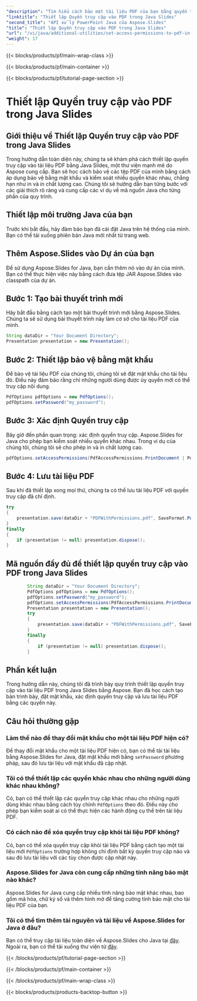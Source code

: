 ```yaml
---
"description": "Tìm hiểu cách bảo mật tài liệu PDF của bạn bằng quyền truy cập trong Java Slides bằng Aspose.Slides. Hướng dẫn từng bước này bao gồm bảo vệ bằng mật khẩu và nhiều hơn nữa."
"linktitle": "Thiết lập Quyền truy cập vào PDF trong Java Slides"
"second_title": "API xử lý PowerPoint Java của Aspose.Slides"
"title": "Thiết lập Quyền truy cập vào PDF trong Java Slides"
"url": "/vi/java/additional-utilities/set-access-permissions-to-pdf-in-java-slides/"
"weight": 17
---
```


{{< blocks/products/pf/main-wrap-class >}}

{{< blocks/products/pf/main-container >}}

{{< blocks/products/pf/tutorial-page-section >}}

# Thiết lập Quyền truy cập vào PDF trong Java Slides


## Giới thiệu về Thiết lập Quyền truy cập vào PDF trong Java Slides

Trong hướng dẫn toàn diện này, chúng ta sẽ khám phá cách thiết lập quyền truy cập vào tài liệu PDF bằng Java Slides, một thư viện mạnh mẽ do Aspose cung cấp. Bạn sẽ học cách bảo vệ các tệp PDF của mình bằng cách áp dụng bảo vệ bằng mật khẩu và kiểm soát nhiều quyền khác nhau, chẳng hạn như in và in chất lượng cao. Chúng tôi sẽ hướng dẫn bạn từng bước với các giải thích rõ ràng và cung cấp các ví dụ về mã nguồn Java cho từng phần của quy trình.

## Thiết lập môi trường Java của bạn

Trước khi bắt đầu, hãy đảm bảo bạn đã cài đặt Java trên hệ thống của mình. Bạn có thể tải xuống phiên bản Java mới nhất từ trang web.

## Thêm Aspose.Slides vào Dự án của bạn

Để sử dụng Aspose.Slides for Java, bạn cần thêm nó vào dự án của mình. Bạn có thể thực hiện việc này bằng cách đưa tệp JAR Aspose.Slides vào classpath của dự án.

## Bước 1: Tạo bài thuyết trình mới

Hãy bắt đầu bằng cách tạo một bài thuyết trình mới bằng Aspose.Slides. Chúng ta sẽ sử dụng bài thuyết trình này làm cơ sở cho tài liệu PDF của mình.

```java
String dataDir = "Your Document Directory";
Presentation presentation = new Presentation();
```

## Bước 2: Thiết lập bảo vệ bằng mật khẩu

Để bảo vệ tài liệu PDF của chúng tôi, chúng tôi sẽ đặt mật khẩu cho tài liệu đó. Điều này đảm bảo rằng chỉ những người dùng được ủy quyền mới có thể truy cập nội dung.

```java
PdfOptions pdfOptions = new PdfOptions();
pdfOptions.setPassword("my_password");
```

## Bước 3: Xác định Quyền truy cập

Bây giờ đến phần quan trọng: xác định quyền truy cập. Aspose.Slides for Java cho phép bạn kiểm soát nhiều quyền khác nhau. Trong ví dụ của chúng tôi, chúng tôi sẽ cho phép in và in chất lượng cao.

```java
pdfOptions.setAccessPermissions(PdfAccessPermissions.PrintDocument | PdfAccessPermissions.HighQualityPrint);
```

## Bước 4: Lưu tài liệu PDF

Sau khi đã thiết lập xong mọi thứ, chúng ta có thể lưu tài liệu PDF với quyền truy cập đã chỉ định.

```java
try
{
    presentation.save(dataDir + "PDFWithPermissions.pdf", SaveFormat.Pdf, pdfOptions);
}
finally
{
    if (presentation != null) presentation.dispose();
}
```

## Mã nguồn đầy đủ để thiết lập quyền truy cập vào PDF trong Java Slides

```java
        String dataDir = "Your Document Directory";
        PdfOptions pdfOptions = new PdfOptions();
        pdfOptions.setPassword("my_password");
        pdfOptions.setAccessPermissions(PdfAccessPermissions.PrintDocument | PdfAccessPermissions.HighQualityPrint);
        Presentation presentation = new Presentation();
        try
        {
            presentation.save(dataDir + "PDFWithPermissions.pdf", SaveFormat.Pdf, pdfOptions);
        }
        finally
        {
            if (presentation != null) presentation.dispose();
        }
```

## Phần kết luận

Trong hướng dẫn này, chúng tôi đã trình bày quy trình thiết lập quyền truy cập vào tài liệu PDF trong Java Slides bằng Aspose. Bạn đã học cách tạo bản trình bày, đặt mật khẩu, xác định quyền truy cập và lưu tài liệu PDF bằng các quyền này.

## Câu hỏi thường gặp

### Làm thế nào để thay đổi mật khẩu cho một tài liệu PDF hiện có?

Để thay đổi mật khẩu cho một tài liệu PDF hiện có, bạn có thể tải tài liệu bằng Aspose.Slides for Java, đặt mật khẩu mới bằng `setPassword` phương pháp, sau đó lưu tài liệu với mật khẩu đã cập nhật.

### Tôi có thể thiết lập các quyền khác nhau cho những người dùng khác nhau không?

Có, bạn có thể thiết lập các quyền truy cập khác nhau cho những người dùng khác nhau bằng cách tùy chỉnh `PdfOptions` theo đó. Điều này cho phép bạn kiểm soát ai có thể thực hiện các hành động cụ thể trên tài liệu PDF.

### Có cách nào để xóa quyền truy cập khỏi tài liệu PDF không?

Có, bạn có thể xóa quyền truy cập khỏi tài liệu PDF bằng cách tạo một tài liệu mới `PdfOptions` trường hợp không chỉ định bất kỳ quyền truy cập nào và sau đó lưu tài liệu với các tùy chọn được cập nhật này.

### Aspose.Slides for Java còn cung cấp những tính năng bảo mật nào khác?

Aspose.Slides for Java cung cấp nhiều tính năng bảo mật khác nhau, bao gồm mã hóa, chữ ký số và thêm hình mờ để tăng cường tính bảo mật cho tài liệu PDF của bạn.

### Tôi có thể tìm thêm tài nguyên và tài liệu về Aspose.Slides for Java ở đâu?

Bạn có thể truy cập tài liệu toàn diện về Aspose.Slides cho Java tại [đây](https://reference.aspose.com/slides/java/). Ngoài ra, bạn có thể tải xuống thư viện từ [đây](https://releases.aspose.com/slides/java/).

{{< /blocks/products/pf/tutorial-page-section >}}

{{< /blocks/products/pf/main-container >}}

{{< /blocks/products/pf/main-wrap-class >}}

{{< blocks/products/products-backtop-button >}}